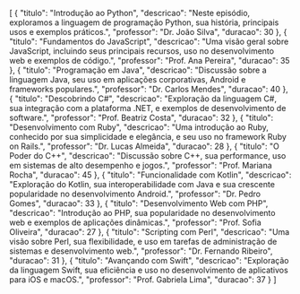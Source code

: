  [
    {
      "titulo": "Introdução ao Python",
      "descricao": "Neste episódio, exploramos a linguagem de programação Python, sua história, principais usos e exemplos práticos.",
      "professor": "Dr. João Silva",
      "duracao": 30
    },
    {
      "titulo": "Fundamentos do JavaScript",
      "descricao": "Uma visão geral sobre JavaScript, incluindo seus principais recursos, uso no desenvolvimento web e exemplos de código.",
      "professor": "Prof. Ana Pereira",
      "duracao": 35
    },
    {
      "titulo": "Programação em Java",
      "descricao": "Discussão sobre a linguagem Java, seu uso em aplicações corporativas, Android e frameworks populares.",
      "professor": "Dr. Carlos Mendes",
      "duracao": 40
    },
    {
      "titulo": "Descobrindo C#",
      "descricao": "Exploração da linguagem C#, sua integração com a plataforma .NET, e exemplos de desenvolvimento de software.",
      "professor": "Prof. Beatriz Costa",
      "duracao": 32
    },
    {
      "titulo": "Desenvolvimento com Ruby",
      "descricao": "Uma introdução ao Ruby, conhecido por sua simplicidade e elegância, e seu uso no framework Ruby on Rails.",
      "professor": "Dr. Lucas Almeida",
      "duracao": 28
    },
    {
      "titulo": "O Poder do C++",
      "descricao": "Discussão sobre C++, sua performance, uso em sistemas de alto desempenho e jogos.",
      "professor": "Prof. Mariana Rocha",
      "duracao": 45
    },
    {
      "titulo": "Funcionalidade com Kotlin",
      "descricao": "Exploração do Kotlin, sua interoperabilidade com Java e sua crescente popularidade no desenvolvimento Android.",
      "professor": "Dr. Pedro Gomes",
      "duracao": 33
    },
    {
      "titulo": "Desenvolvimento Web com PHP",
      "descricao": "Introdução ao PHP, sua popularidade no desenvolvimento web e exemplos de aplicações dinâmicas.",
      "professor": "Prof. Sofia Oliveira",
      "duracao": 27
    },
    {
      "titulo": "Scripting com Perl",
      "descricao": "Uma visão sobre Perl, sua flexibilidade, e uso em tarefas de administração de sistemas e desenvolvimento web.",
      "professor": "Dr. Fernando Ribeiro",
      "duracao": 31
    },
    {
      "titulo": "Avançando com Swift",
      "descricao": "Exploração da linguagem Swift, sua eficiência e uso no desenvolvimento de aplicativos para iOS e macOS.",
      "professor": "Prof. Gabriela Lima",
      "duracao": 37
    }
  ]